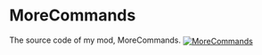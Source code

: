 # MoreCommands
The source code of my mod, MoreCommands.
[<img src="http://cf.way2muchnoise.eu/full_250823_downloads.svg" alt="MoreCommands" align="center"/>](https://minecraft.curseforge.com/projects/morecommands)
